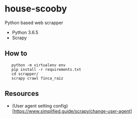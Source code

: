 # house-scooby
Python based  web scrapper

* Python 3.6.5
* Scrapy

## How to ##
 ```
    python -m virtualenv env
    pip install -r requirements.txt
    cd scrapper/
    scrapy crawl finca_raiz
 ```

## Resources ##
* (User agent setting config)[https://www.simplified.guide/scrapy/change-user-agent]
